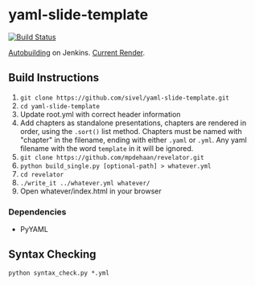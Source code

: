 # yaml-slide-template

[![Build Status](https://travis-ci.org/sivel/yaml-slide-template.png)](https://travis-ci.org/sivel/yaml-slide-template)

[Autobuilding](http://jenkins.onitato.com:8080/job/Slides/buildTimeTrend) on Jenkins. [Current Render](http://jenkins.onitato.com:8080/job/Slides/ws/output/index.html#/).

## Build Instructions

1. `git clone https://github.com/sivel/yaml-slide-template.git`
1. `cd yaml-slide-template`
1. Update root.yml with correct header information
1. Add chapters as standalone presentations, chapters are rendered in order, using the `.sort()` list method. Chapters must be named with "chapter" in the filename, ending with either `.yaml` or `.yml`.  Any yaml filename with the word `template` in it will be ignored.
1. `git clone https://github.com/mpdehaan/revelator.git`
1. `python build_single.py [optional-path] > whatever.yml`
1. `cd revelator`
1. `./write_it ../whatever.yml whatever/`
1. Open whatever/index.html in your browser


### Dependencies

* PyYAML

## Syntax Checking

```
python syntax_check.py *.yml
```
